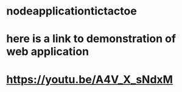 # nodeapplicationtictactoe
# here is a link to demonstration of web application
# https://youtu.be/A4V_X_sNdxM
